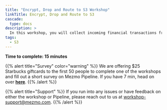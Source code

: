 ```yaml
---
title: "Encrypt, Drop and Route to S3 Workshop"
linkTitle: Encrypt, Drop and Route to S3
cascade:
  type: docs
description: >
  In this workshop, you will collect incoming financial transactions from edge devices, encrypt them in motion, filter, reduce and pass the information downstream to S3.  This is a common scenario in retail, banking and other industries with many complexities to consider.  A simplified version is presented to illustrate the fundamentals of the Mezmo Platform.
tags:
  - S3
---
```


**Time to complete: 15 minutes**

{{% alert title="Survey" color="warning" %}}
We are offering $25 Starbucks giftcards to the first 50 people to complete one of the workshops and fill out a short survey on Mezmo Pipeline.  If you have 7 min, head on over **[here](https://go.mezmo.com/fy22q4-survey-workshop-platform)**.
{{% /alert %}}

{{% alert title="Support" %}} If you run into any issues or have feedback on either the workshop or Pipeline, please reach out to us at [workshop-support@mezmo.com](mailto:workshop-support@mezmo.com). {{% /alert %}}
